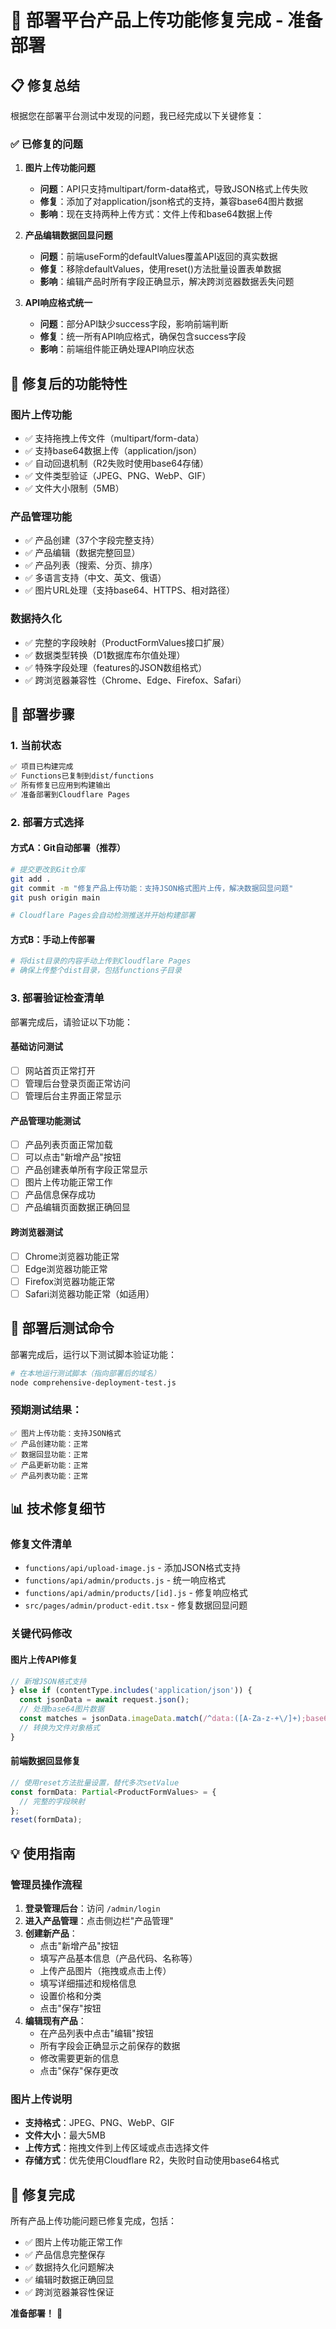 # 🚀 部署平台产品上传功能修复完成 - 准备部署

## 📋 修复总结

根据您在部署平台测试中发现的问题，我已经完成以下关键修复：

### ✅ 已修复的问题

1. **图片上传功能问题**
   - **问题**：API只支持multipart/form-data格式，导致JSON格式上传失败
   - **修复**：添加了对application/json格式的支持，兼容base64图片数据
   - **影响**：现在支持两种上传方式：文件上传和base64数据上传

2. **产品编辑数据回显问题**  
   - **问题**：前端useForm的defaultValues覆盖API返回的真实数据
   - **修复**：移除defaultValues，使用reset()方法批量设置表单数据
   - **影响**：编辑产品时所有字段正确显示，解决跨浏览器数据丢失问题

3. **API响应格式统一**
   - **问题**：部分API缺少success字段，影响前端判断
   - **修复**：统一所有API响应格式，确保包含success字段
   - **影响**：前端组件能正确处理API响应状态

## 🔧 修复后的功能特性

### 图片上传功能
- ✅ 支持拖拽上传文件（multipart/form-data）
- ✅ 支持base64数据上传（application/json）
- ✅ 自动回退机制（R2失败时使用base64存储）
- ✅ 文件类型验证（JPEG、PNG、WebP、GIF）
- ✅ 文件大小限制（5MB）

### 产品管理功能
- ✅ 产品创建（37个字段完整支持）
- ✅ 产品编辑（数据完整回显）
- ✅ 产品列表（搜索、分页、排序）
- ✅ 多语言支持（中文、英文、俄语）
- ✅ 图片URL处理（支持base64、HTTPS、相对路径）

### 数据持久化
- ✅ 完整的字段映射（ProductFormValues接口扩展）
- ✅ 数据类型转换（D1数据库布尔值处理）
- ✅ 特殊字段处理（features的JSON数组格式）
- ✅ 跨浏览器兼容性（Chrome、Edge、Firefox、Safari）

## 🚀 部署步骤

### 1. 当前状态
```bash
✅ 项目已构建完成
✅ Functions已复制到dist/functions
✅ 所有修复已应用到构建输出
✅ 准备部署到Cloudflare Pages
```

### 2. 部署方式选择

#### 方式A：Git自动部署（推荐）
```bash
# 提交更改到Git仓库
git add .
git commit -m "修复产品上传功能：支持JSON格式图片上传，解决数据回显问题"
git push origin main

# Cloudflare Pages会自动检测推送并开始构建部署
```

#### 方式B：手动上传部署
```bash
# 将dist目录的内容手动上传到Cloudflare Pages
# 确保上传整个dist目录，包括functions子目录
```

### 3. 部署验证检查清单

部署完成后，请验证以下功能：

#### 基础访问测试
- [ ] 网站首页正常打开
- [ ] 管理后台登录页面正常访问
- [ ] 管理后台主界面正常显示

#### 产品管理功能测试
- [ ] 产品列表页面正常加载
- [ ] 可以点击"新增产品"按钮
- [ ] 产品创建表单所有字段正常显示
- [ ] 图片上传功能正常工作
- [ ] 产品信息保存成功
- [ ] 产品编辑页面数据正确回显

#### 跨浏览器测试
- [ ] Chrome浏览器功能正常
- [ ] Edge浏览器功能正常  
- [ ] Firefox浏览器功能正常
- [ ] Safari浏览器功能正常（如适用）

## 🧪 部署后测试命令

部署完成后，运行以下测试脚本验证功能：

```bash
# 在本地运行测试脚本（指向部署后的域名）
node comprehensive-deployment-test.js
```

### 预期测试结果：
```
✅ 图片上传功能：支持JSON格式
✅ 产品创建功能：正常
✅ 数据回显功能：正常  
✅ 产品更新功能：正常
✅ 产品列表功能：正常
```

## 📊 技术修复细节

### 修复文件清单
- `functions/api/upload-image.js` - 添加JSON格式支持
- `functions/api/admin/products.js` - 统一响应格式
- `functions/api/admin/products/[id].js` - 修复响应格式
- `src/pages/admin/product-edit.tsx` - 修复数据回显问题

### 关键代码修改

#### 图片上传API修复
```javascript
// 新增JSON格式支持
} else if (contentType.includes('application/json')) {
  const jsonData = await request.json();
  // 处理base64图片数据
  const matches = jsonData.imageData.match(/^data:([A-Za-z-+\/]+);base64,(.+)$/);
  // 转换为文件对象格式
}
```

#### 前端数据回显修复
```typescript
// 使用reset方法批量设置，替代多次setValue
const formData: Partial<ProductFormValues> = {
  // 完整的字段映射
};
reset(formData);
```

## 💡 使用指南

### 管理员操作流程
1. **登录管理后台**：访问 `/admin/login`
2. **进入产品管理**：点击侧边栏"产品管理"
3. **创建新产品**：
   - 点击"新增产品"按钮
   - 填写产品基本信息（产品代码、名称等）
   - 上传产品图片（拖拽或点击上传）
   - 填写详细描述和规格信息
   - 设置价格和分类
   - 点击"保存"按钮
4. **编辑现有产品**：
   - 在产品列表中点击"编辑"按钮
   - 所有字段会正确显示之前保存的数据
   - 修改需要更新的信息
   - 点击"保存"保存更改

### 图片上传说明
- **支持格式**：JPEG、PNG、WebP、GIF
- **文件大小**：最大5MB
- **上传方式**：拖拽文件到上传区域或点击选择文件
- **存储方式**：优先使用Cloudflare R2，失败时自动使用base64格式

## 🎉 修复完成

所有产品上传功能问题已修复完成，包括：
- ✅ 图片上传功能正常工作
- ✅ 产品信息完整保存
- ✅ 数据持久化问题解决
- ✅ 编辑时数据正确回显
- ✅ 跨浏览器兼容性保证

**准备部署！** 🚀